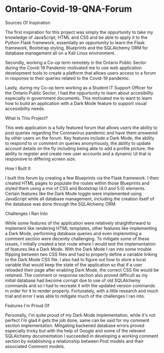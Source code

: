 # Ontario-Covid-19-QNA-Forum

Sources Of Inspiration

The first inspiration for this project was simply the oppurtunity to take my knowledge of JavaScript, HTML and CSS and be able to apply it to the Python Flask framework, essentially an oppurtunity to learn the Flask framework, Bootstrap styling, Blueprints and the SQLAlchemy ORM for database management all on a Kali Linux environment.

Secondly, working a Co-op term remotely in the Ontario Public Sector during the Covid-19 Pandemic motivated me to use web application development tools to create a platform that allows users access to a forum in response to their queries related to the Covid-19 pandemic.

Lastly, during my Co-op term working as a Student IT Support Officer for the Ontario Public Sector, I had the oppurtunity to learn about accesibility especially in government documents. This motivated me to want to learn how to build an application with a Dark Mode feature to support visual accessibility needs.


What Is This Project?

This web application is a fully featured forum that allows users the ability to post queries regarding the Coronavirus pandemic and have them answered by other users on the forum. Key features include a Dark Mode, the ability to respond to or comment on queries anonymously, the ability to update account details on the fly including being able to add a profile picture, the ability to register and create new user accounts and a dynamic UI that is responsive to differing screen size.

How I Built It

I built this forum by creating a few Blueprints via the Flask framework. I then created HTML pages to populate the routes within those Blueprints and styled them using a mix of CSS and Bootstrap (4.0 and 5.0) elements. Certain features like the Dark Mode toggle were implemented using JavaScript while all database management, including the creation itself of the database was done through the SQLAlchemy ORM.

Challenges I Ran Into

While some features of the application were relatively straightforward to implement like rendering HTML templates, other features like implementing a Dark Mode, performing database queries and even implemnting a comment section were decently challenging. To mitigate some of these issues, I initially created a test route where I would test the implementation of features like a Dark Mode. With the Dark Mode I ran into some trouble flipping between two CSS files and had to properly define a variable linking to the Dark Mode CSS file. I also had to figure out how to store a local variable that would keep the state of the application so that if a user reloaded their page after enabling Dark Mode, the correct CSS file would be retained. The comment or response section also proved difficult as my initial database had become corrupt due to use of old SQLAlchemy commands and so I had to recreate it with the updated version commands in order for it to render properly. Fortunately, with a little research and much trial and error I was able to mitigate much of the challenges I ran into.

Features I'm Proud Of

Personally, I'm quite proud of my Dark Mode implementation, while it's not perfect I'm glad it gets the job done, same can be said for my comment section implementation. Mitigating backened database errors proved especially tricky but with the help of Google and some of the relevent SQLAlchemy documentation I succeeded in developing a working comment section by establishing a relationship between Post models and their associated Comment models.
